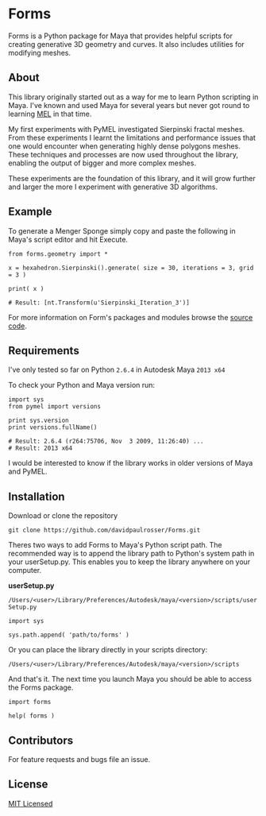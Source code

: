 # Forms

Forms is a Python package for Maya that provides helpful scripts for creating generative 3D geometry and curves. It also includes utilities for modifying meshes.


## About

This library originally started out as a way for me to learn Python scripting in Maya. I've known and used Maya for several years but never got round to learning [MEL](http://en.wikipedia.org/wiki/Maya_Embedded_Language "Maya Embedded Language") in that time.

My first experiments with PyMEL investigated Sierpinski fractal meshes.
From these experiments I learnt the limitations and performance issues that one would encounter when generating highly dense polygons meshes. These techniques and processes are now used throughout the library, enabling the output of bigger and more complex meshes.

These experiments are the foundation of this library, and it will grow further and larger the more I experiment with generative 3D algorithms.  


## Example

To generate a Menger Sponge simply copy and paste the following in Maya's script editor and hit Execute.

```
from forms.geometry import *

x = hexahedron.Sierpinski().generate( size = 30, iterations = 3, grid = 3 )

print( x )

# Result: [nt.Transform(u'Sierpinski_Iteration_3')]
```

For more information on Form's packages and modules browse the [source code](https://github.com/davidpaulrosser/Forms "source code").


## Requirements

I've only tested so far on Python ```2.6.4``` in Autodesk Maya ```2013 x64```

To check your Python and Maya version run:

```
import sys
from pymel import versions

print sys.version    
print versions.fullName()

# Result: 2.6.4 (r264:75706, Nov  3 2009, 11:26:40) ...
# Result: 2013 x64
```

I would be interested to know if the library works in older versions of Maya and PyMEL.


## Installation

Download or clone the repository

``git clone https://github.com/davidpaulrosser/Forms.git``


Theres two ways to add Forms to Maya's Python script path. The recommended way is to append the library path to Python's system path in your userSetup.py. This enables you to keep the library anywhere on your computer.

**userSetup.py**

``/Users/<user>/Library/Preferences/Autodesk/maya/<version>/scripts/userSetup.py``

```
import sys

sys.path.append( 'path/to/forms' ) 
```

Or you can place the library directly in your scripts directory:

``/Users/<user>/Library/Preferences/Autodesk/maya/<version>/scripts``

And that's it. The next time you launch Maya you should be able to access the Forms package.

```
import forms

help( forms ) 
```

## Contributors

For feature requests and bugs file an issue.

## License

[MIT Licensed](https://github.com/davidpaulrosser/Forms/blob/master/README.md "MIT Licensed")
